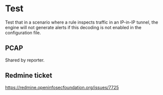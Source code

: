 # Test

Test that in a scenario where a rule inspects traffic in an IP-in-IP tunnel, the
engine will not generate alerts if this decoding is not enabled in the configuration
file.

## PCAP

Shared by reporter.

## Redmine ticket

https://redmine.openinfosecfoundation.org/issues/7725
